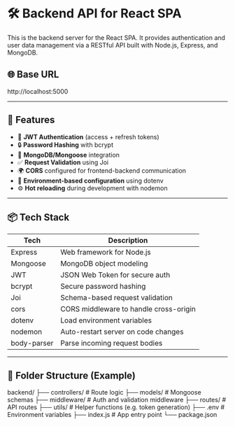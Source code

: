 # 🛠️ Backend API for React SPA

This is the backend server for the React SPA. It provides authentication and user data management via a RESTful API built with Node.js, Express, and MongoDB.

## 🌐 Base URL

http://localhost:5000



---

## 🚀 Features

- 🔐 **JWT Authentication** (access + refresh tokens)
- 🔒 **Password Hashing** with bcrypt
- 🌿 **MongoDB/Mongoose** integration
- ✅ **Request Validation** using Joi
- 🌍 **CORS** configured for frontend-backend communication
- 📂 **Environment-based configuration** using dotenv
- ⚙️ **Hot reloading** during development with nodemon

---

## 📦 Tech Stack

| Tech        | Description                                  |
|-------------|----------------------------------------------|
| Express     | Web framework for Node.js                    |
| Mongoose    | MongoDB object modeling                      |
| JWT         | JSON Web Token for secure auth               |
| bcrypt      | Secure password hashing                      |
| Joi         | Schema-based request validation              |
| cors        | CORS middleware to handle cross-origin       |
| dotenv      | Load environment variables                   |
| nodemon     | Auto-restart server on code changes          |
| body-parser | Parse incoming request bodies                |

---

## 📁 Folder Structure (Example)

backend/
├── controllers/ # Route logic
├── models/ # Mongoose schemas
├── middleware/ # Auth and validation middleware
├── routes/ # API routes
├── utils/ # Helper functions (e.g. token generation)
├── .env # Environment variables
├── index.js # App entry point
└── package.json